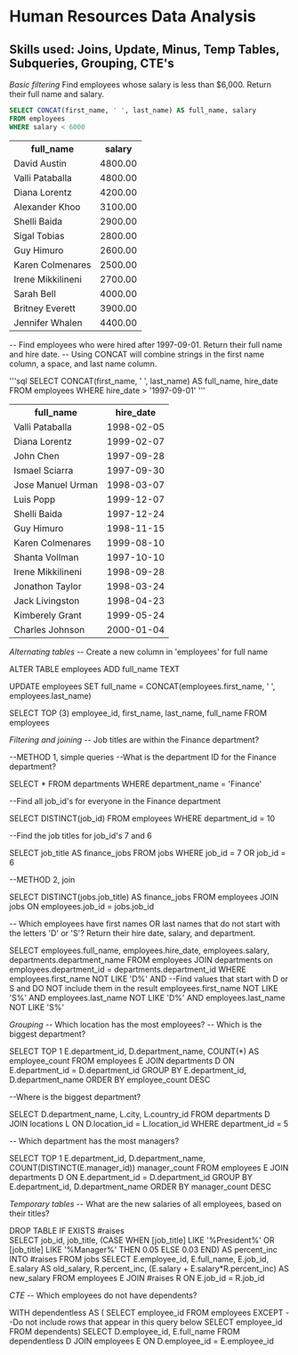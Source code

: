 # Human Resources Data Analysis
## Skills used: Joins, Update, Minus, Temp Tables, Subqueries, Grouping, CTE's


_Basic filtering_
Find employees whose salary is less than $6,000. Return their full name and salary.

```sql
SELECT CONCAT(first_name, ' ', last_name) AS full_name, salary
FROM employees
WHERE salary < 6000
```

<table><tr><th>full_name</th><th>salary</th></tr><tr><td>David Austin</td><td>4800.00</td></tr><tr><td>Valli Pataballa</td><td>4800.00</td></tr><tr><td>Diana Lorentz</td><td>4200.00</td></tr><tr><td>Alexander Khoo</td><td>3100.00</td></tr><tr><td>Shelli Baida</td><td>2900.00</td></tr><tr><td>Sigal Tobias</td><td>2800.00</td></tr><tr><td>Guy Himuro</td><td>2600.00</td></tr><tr><td>Karen Colmenares</td><td>2500.00</td></tr><tr><td>Irene Mikkilineni</td><td>2700.00</td></tr><tr><td>Sarah Bell</td><td>4000.00</td></tr><tr><td>Britney Everett</td><td>3900.00</td></tr><tr><td>Jennifer Whalen</td><td>4400.00</td></tr></table>

-- Find employees who were hired after 1997-09-01. Return their full name and hire date.
-- Using CONCAT will combine strings in the first name column, a space, and last name column.

'''sql
SELECT CONCAT(first_name, ' ', last_name) AS full_name, hire_date 
FROM employees
WHERE hire_date > '1997-09-01'
'''

<table><tr><th>full_name</th><th>hire_date</th></tr><tr><td>Valli Pataballa</td><td>1998-02-05</td></tr><tr><td>Diana Lorentz</td><td>1999-02-07</td></tr><tr><td>John Chen</td><td>1997-09-28</td></tr><tr><td>Ismael Sciarra</td><td>1997-09-30</td></tr><tr><td>Jose Manuel Urman</td><td>1998-03-07</td></tr><tr><td>Luis Popp</td><td>1999-12-07</td></tr><tr><td>Shelli Baida</td><td>1997-12-24</td></tr><tr><td>Guy Himuro</td><td>1998-11-15</td></tr><tr><td>Karen Colmenares</td><td>1999-08-10</td></tr><tr><td>Shanta Vollman</td><td>1997-10-10</td></tr><tr><td>Irene Mikkilineni</td><td>1998-09-28</td></tr><tr><td>Jonathon Taylor</td><td>1998-03-24</td></tr><tr><td>Jack Livingston</td><td>1998-04-23</td></tr><tr><td>Kimberely Grant</td><td>1999-05-24</td></tr><tr><td>Charles Johnson</td><td>2000-01-04</td></tr></table>


_Alternating tables_
-- Create a new column in 'employees' for full name

ALTER TABLE employees
ADD full_name TEXT 

UPDATE employees
SET full_name = CONCAT(employees.first_name, ' ', employees.last_name) 


SELECT TOP (3) employee_id, first_name, last_name, full_name
FROM employees

_Filtering and joining_
-- Job titles are within the Finance department?

--METHOD 1, simple queries
--What is the department ID for the Finance department?

SELECT *
FROM departments
WHERE department_name = 'Finance' 

--Find all job_id's for everyone in the Finance department

SELECT DISTINCT(job_id) 
FROM employees
WHERE department_id = 10


--Find the job titles for job_id's 7 and 6

SELECT job_title AS finance_jobs
FROM jobs
WHERE job_id = 7 OR job_id = 6

--METHOD 2, join

SELECT DISTINCT(jobs.job_title) AS finance_jobs
FROM employees
JOIN jobs ON employees.job_id = jobs.job_id 

-- Which employees have first names OR last names that do not start with the letters 'D' or 'S'? Return their hire date, salary, and department.

SELECT employees.full_name, employees.hire_date, employees.salary, departments.department_name
FROM employees
JOIN departments on employees.department_id = departments.department_id
WHERE employees.first_name NOT LIKE 'D%' AND --Find values that start with D or S and DO NOT include them in the result
        employees.first_name NOT LIKE 'S%' AND
        employees.last_name NOT LIKE 'D%' AND
        employees.last_name NOT LIKE 'S%'

_Grouping_
-- Which location has the most employees?
-- Which is the biggest department?

SELECT TOP 1 E.department_id, D.department_name, COUNT(*) AS employee_count 
FROM employees E 
JOIN departments D
ON E.department_id = D.department_id
GROUP BY E.department_id, D.department_name
ORDER BY employee_count DESC

--Where is the biggest department?

SELECT D.department_name, L.city, L.country_id
FROM departments D
JOIN locations L ON D.location_id = L.location_id
WHERE department_id = 5

-- Which department has the most managers?

SELECT TOP 1 E.department_id, D.department_name, COUNT(DISTINCT(E.manager_id)) manager_count 
FROM employees E
JOIN departments D ON E.department_id = D.department_id 
GROUP BY E.department_id, D.department_name 
ORDER BY manager_count DESC


_Temporary tables_
-- What are the new salaries of all employees, based on their titles?

DROP TABLE IF EXISTS #raises                             
SELECT job_id, job_title,
    (CASE
        WHEN [job_title] LIKE '%President%' OR
            [job_title] LIKE '%Manager%'
            THEN 0.05
        ELSE 0.03 END) AS percent_inc 
INTO #raises 
FROM jobs
SELECT E.employee_id, E.full_name, E.job_id, E.salary AS old_salary, R.percent_inc, (E.salary + E.salary*R.percent_inc) AS new_salary 
FROM employees E
JOIN #raises R ON E.job_id = R.job_id


_CTE_
-- Which employees do not have dependents?
 
WITH dependentless AS (
    SELECT employee_id
    FROM employees
    EXCEPT --Do not include rows that appear in this query below
    SELECT employee_id
    FROM dependents)
SELECT D.employee_id, E.full_name
FROM dependentless D
JOIN employees E ON D.employee_id = E.employee_id
